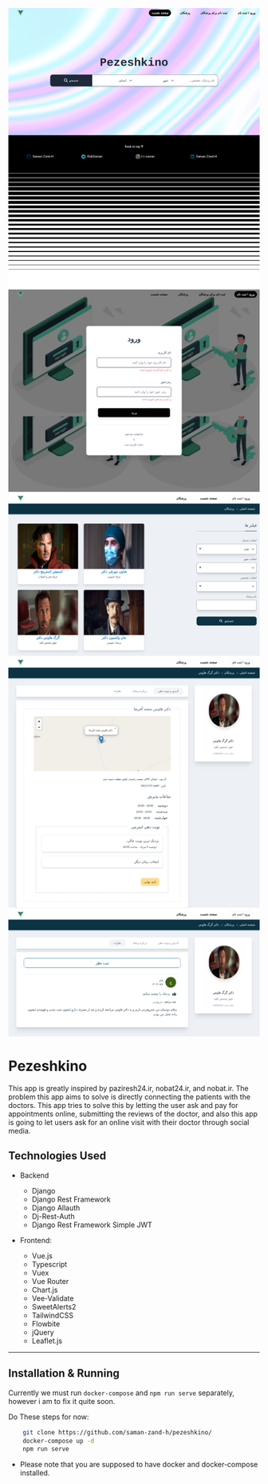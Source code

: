 ![HomePage](https://github.com/Saman-Zand-H/portfolio/blob/master/backend/media/projects/frontend.png)
![HomePage](https://github.com/Saman-Zand-H/portfolio/blob/master/backend/media/projects/frontend_1.png)
![HomePage](https://github.com/Saman-Zand-H/portfolio/blob/master/backend/media/projects/frontend_2.png)
![HomePage](https://github.com/Saman-Zand-H/portfolio/blob/master/backend/media/projects/frontend_3.png)
![HomePage](https://github.com/Saman-Zand-H/portfolio/blob/master/backend/media/projects/frontend_4.png)


# Pezeshkino

This app is greatly inspired by paziresh24.ir, nobat24.ir, and nobat.ir. The problem this app aims to solve is directly connecting the patients with the doctors. This app tries to solve this by letting the user ask and pay for appointments online, submitting the reviews of the doctor, and also this app is going to let users ask for an online visit with their doctor through social media.

## Technologies Used

+ Backend

  + Django
  + Django Rest Framework
  + Django Allauth
  + Dj-Rest-Auth
  + Django Rest Framework Simple JWT

+ Frontend:
  + Vue.js
  + Typescript
  + Vuex
  + Vue Router
  + Chart.js
  + Vee-Validate
  + SweetAlerts2
  + TailwindCSS
  + Flowbite
  + jQuery
  + Leaflet.js

<hr>

## Installation & Running

Currently we must run `docker-compose` and `npm run serve` separately, however i am to fix it quite soon.

Do These steps for now:

```bash
    git clone https://github.com/saman-zand-h/pezeshkino/
    docker-compose up -d
    npm run serve
```

+ Please note that you are supposed to have docker and docker-compose installed.

